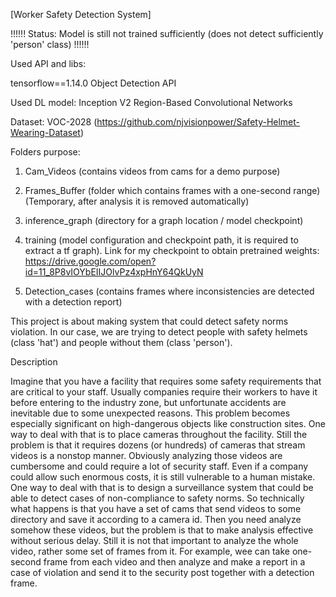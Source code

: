 
[Worker Safety Detection System]

!!!!!!    Status: Model is still not trained sufficiently (does not detect sufficiently 'person' class) !!!!!!

Used API and libs:

tensorflow==1.14.0
Object Detection API 

Used DL model:
Inception V2 Region-Based Convolutional Networks

Dataset:
VOC-2028 (https://github.com/njvisionpower/Safety-Helmet-Wearing-Dataset)



Folders purpose:

1. Cam_Videos (contains videos from cams for a demo purpose)

2. Frames_Buffer (folder which contains frames with a one-second range) (Temporary, after analysis it is removed automatically)

3. inference_graph (directory for a graph location / model checkpoint)

4. training (model configuration and checkpoint path, it is required to extract a tf graph).
Link for my checkpoint to obtain pretrained weights: https://drive.google.com/open?id=11_8P8vIOYbEIIJOlvPz4xpHnY64QkUyN

5. Detection_cases (contains frames where inconsistencies are detected 
with a detection report)

This project is about making system that could detect 
safety norms violation. In our case, we are trying to detect
people with safety helmets (class 'hat') and people without 
them (class 'person').

Description

Imagine that you have a facility that requires some safety 
requirements that are critical to your staff. 
Usually companies require their workers to have it before
entering to the industry zone, but unfortunate accidents are 
inevitable due to some unexpected reasons. This problem becomes
especially significant on high-dangerous objects like 
construction sites. One way to deal with that is to place cameras 
throughout the facility. Still the problem is that it requires 
dozens (or hundreds) of cameras that stream videos is a nonstop 
manner. Obviously analyzing those videos are cumbersome and could 
require a lot of security staff. Even if a company could allow 
such enormous costs, it is still vulnerable to a human mistake. 
   One way to deal with that is to design a surveillance system 
that could be able to detect cases of non-compliance to safety norms.
So technically what happens is that you have a set of cams that 
send videos to some directory and save it according to a camera id.
Then you need analyze somehow these videos, but the problem is that
to make analysis effective without serious delay. Still it is not
that important to analyze the whole video, rather some set of frames
from it. For example, wee can take one-second frame from each video
and then analyze and make a report in a case of violation and send it 
to the security post together with a detection frame.




